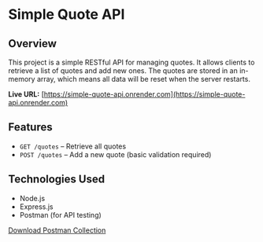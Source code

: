 # Simple Quote API

## Overview

This project is a simple RESTful API for managing quotes. It allows clients to retrieve a list of quotes and add new ones. The quotes are stored in an in-memory array, which means all data will be reset when the server restarts.

**Live URL:** [https://simple-quote-api.onrender.com](https://simple-quote-api.onrender.com)

## Features

- `GET /quotes` – Retrieve all quotes
- `POST /quotes` – Add a new quote (basic validation required)

## Technologies Used

- Node.js
- Express.js
- Postman (for API testing)

[Download Postman Collection](./Simple-Quote-API.postman_collection.json)